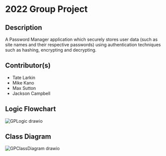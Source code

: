 # 2022 Group Project

## Description
A Password Manager application which securely stores user data (such as site names and their respective passwords) using authentication techniques such as hashing, encrypting and decrypting.

## Contributor(s)
* Tate Larkin
* Mike Kano
* Max Sutton
* Jackson Campbell

## Logic Flowchart

![GPLogic drawio](https://user-images.githubusercontent.com/70344865/166955261-1f8a1f30-2fa9-4021-bfb7-a6ee84e45029.png)

## Class Diagram

![GPClassDiagram drawio](https://user-images.githubusercontent.com/70344865/166955422-110143ed-d2da-4721-a63d-7e966f62eb77.png)
